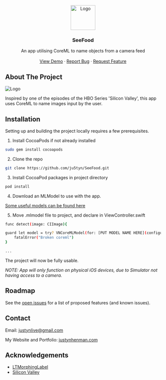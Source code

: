 <!-- PROJECT LOGO -->
<br />
<p align="center">
  <a href="https://github.com/othneildrew/Best-README-Template">
	<img src="https://i.ibb.co/bKYpPLm/Rectangle.png" alt="Logo" width="80" height="80">
  </a>

  <h3 align="center">SeeFood</h3>

  <p align="center">
	An app utilising CoreML to name objects from a camera feed
	<br />
	<br />
	<a href="https://github.com/ju5tyn/SeeFood">View Demo</a>
	·
	<a href="https://github.com/ju5tyn/SeeFood/issues">Report Bug</a>
	·
	<a href="https://github.com/ju5tyn/SeeFood/issues">Request Feature</a>
  </p>
</p>

<!-- ABOUT THE PROJECT -->
## About The Project
<img src="https://i.ibb.co/KLxzb2W/Thumb-Copy.png" alt="Logo">

Inspired by one of the episodes of the HBO Series 'Silicon Valley', this app uses CoreML to name images input by the user.


<!-- GETTING STARTED -->
## Installation

Setting up and building the project locally requires a few prerequisites.

1. Install CocoaPods if not already installed
```sh
sudo gem install cocoapods
```
2. Clone the repo
```sh
git clone https://github.com/ju5tyn/SeeFood.git
```
3. Install CocoaPod packages in project directory 
```sh
pod install
```

4. Download an MLModel to use with the app. 

[Some useful models can be found here](https://developer.apple.com/machine-learning/models/)

5. Move .mlmodel file to project, and declare in ViewController.swift

```sh
func detect(image: CIImage){

guard let model = try? VNCoreMLModel(for: [PUT MODEL NAME HERE](configuration: MLModelConfiguration()).model) else {
	fatalError("Broken coreml")
}

...
```

The project will now be fully usable.

_NOTE: App will only function on physical iOS devices, due to Simulator not having access to a camera._


<!-- ROADMAP -->
## Roadmap

See the [open issues](https://github.com/ju5tyn/SeeFood/issues) for a list of proposed features (and known issues).


<!-- CONTACT -->
## Contact

Email: justynlive@gmail.com

My Website and Portfolio: [justynhenman.com](https://justynhenman.com)



<!-- ACKNOWLEDGEMENTS -->
## Acknowledgements
* [LTMorphingLabel](https://github.com/lexrus/LTMorphingLabel)
* [Silicon Valley](https://www.imdb.com/title/tt2575988/)
